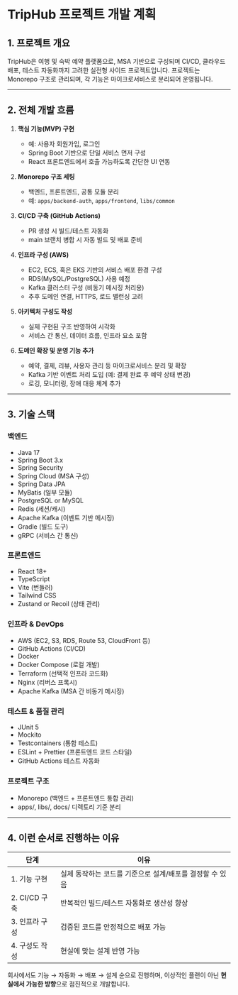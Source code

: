 # TripHub 프로젝트 개발 계획

## 1. 프로젝트 개요
TripHub은 여행 및 숙박 예약 플랫폼으로, MSA 기반으로 구성되며 CI/CD, 클라우드 배포, 테스트 자동화까지 고려한 실전형 사이드 프로젝트입니다. 프로젝트는 Monorepo 구조로 관리되며, 각 기능은 마이크로서비스로 분리되어 운영됩니다.

---

## 2. 전체 개발 흐름

1. **핵심 기능(MVP) 구현**
   - 예: 사용자 회원가입, 로그인
   - Spring Boot 기반으로 단일 서비스 먼저 구성
   - React 프론트엔드에서 호출 가능하도록 간단한 UI 연동

2. **Monorepo 구조 세팅**
   - 백엔드, 프론트엔드, 공통 모듈 분리
   - 예: `apps/backend-auth`, `apps/frontend`, `libs/common`

3. **CI/CD 구축 (GitHub Actions)**
   - PR 생성 시 빌드/테스트 자동화
   - main 브랜치 병합 시 자동 빌드 및 배포 준비

4. **인프라 구성 (AWS)**
   - EC2, ECS, 혹은 EKS 기반의 서비스 배포 환경 구성
   - RDS(MySQL/PostgreSQL) 사용 예정
   - Kafka 클러스터 구성 (비동기 메시징 처리용)
   - 추후 도메인 연결, HTTPS, 로드 밸런싱 고려

5. **아키텍처 구성도 작성**
   - 실제 구현된 구조 반영하여 시각화
   - 서비스 간 통신, 데이터 흐름, 인프라 요소 포함

6. **도메인 확장 및 운영 기능 추가**
   - 예약, 결제, 리뷰, 사용자 관리 등 마이크로서비스 분리 및 확장
   - Kafka 기반 이벤트 처리 도입 (예: 결제 완료 후 예약 상태 변경)
   - 로깅, 모니터링, 장애 대응 체계 추가

---

## 3. 기술 스택

### 백엔드
- Java 17
- Spring Boot 3.x
- Spring Security
- Spring Cloud (MSA 구성)
- Spring Data JPA
- MyBatis (일부 모듈)
- PostgreSQL or MySQL
- Redis (세션/캐시)
- Apache Kafka (이벤트 기반 메시징)
- Gradle (빌드 도구)
- gRPC (서비스 간 통신)

### 프론트엔드
- React 18+
- TypeScript
- Vite (번들러)
- Tailwind CSS
- Zustand or Recoil (상태 관리)

### 인프라 & DevOps
- AWS (EC2, S3, RDS, Route 53, CloudFront 등)
- GitHub Actions (CI/CD)
- Docker
- Docker Compose (로컬 개발)
- Terraform (선택적 인프라 코드화)
- Nginx (리버스 프록시)
- Apache Kafka (MSA 간 비동기 메시징)

### 테스트 & 품질 관리
- JUnit 5
- Mockito
- Testcontainers (통합 테스트)
- ESLint + Prettier (프론트엔드 코드 스타일)
- GitHub Actions 테스트 자동화

### 프로젝트 구조
- Monorepo (백엔드 + 프론트엔드 통합 관리)
- apps/, libs/, docs/ 디렉토리 기준 분리

---

## 4. 이런 순서로 진행하는 이유

| 단계 | 이유 |
|------|------|
| 1. 기능 구현 | 실제 동작하는 코드를 기준으로 설계/배포를 결정할 수 있음 |
| 2. CI/CD 구축 | 반복적인 빌드/테스트 자동화로 생산성 향상 |
| 3. 인프라 구성 | 검증된 코드를 안정적으로 배포 가능 |
| 4. 구성도 작성 | 현실에 맞는 설계 반영 가능 |

회사에서도 기능 → 자동화 → 배포 → 설계 순으로 진행하며, 이상적인 플랜이 아닌 **현실에서 가능한 방향**으로 점진적으로 개발합니다.
